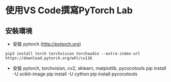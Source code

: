 # 使用VS Code撰寫PyTorch Lab
## 安裝環境
- 安裝 pytorch (http://pytorch.org)
```
pip3 install torch torchvision torchaudio --extra-index-url https://download.pytorch.org/whl/cu116
```
- 安裝 pytorch, torchvision, cv2, sklearn, matplotlib, pycocotools 
pip install -U scikit-image
pip install -U cython
pip install pycocotools